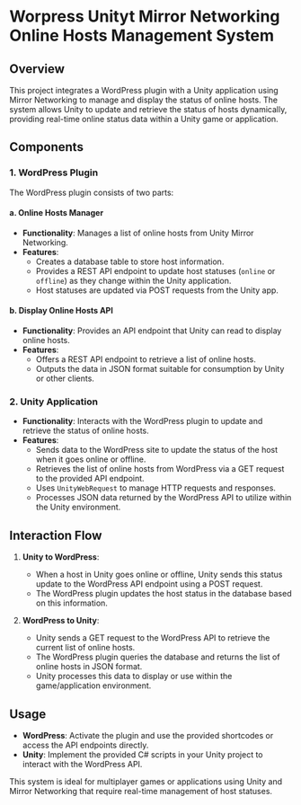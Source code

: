 # Worpress Unityt Mirror Networking Online Hosts Management System

## Overview

This project integrates a WordPress plugin with a Unity application using Mirror Networking to manage and display the status of online hosts. The system allows Unity to update and retrieve the status of hosts dynamically, providing real-time online status data within a Unity game or application.

## Components

### 1. WordPress Plugin

The WordPress plugin consists of two parts:

#### a. Online Hosts Manager
- **Functionality**: Manages a list of online hosts from Unity Mirror Networking.
- **Features**:
  - Creates a database table to store host information.
  - Provides a REST API endpoint to update host statuses (`online` or `offline`) as they change within the Unity application.
  - Host statuses are updated via POST requests from the Unity app.

#### b. Display Online Hosts API
- **Functionality**: Provides an API endpoint that Unity can read to display online hosts.
- **Features**:
  - Offers a REST API endpoint to retrieve a list of online hosts.
  - Outputs the data in JSON format suitable for consumption by Unity or other clients.

### 2. Unity Application

- **Functionality**: Interacts with the WordPress plugin to update and retrieve the status of online hosts.
- **Features**:
  - Sends data to the WordPress site to update the status of the host when it goes online or offline.
  - Retrieves the list of online hosts from WordPress via a GET request to the provided API endpoint.
  - Uses `UnityWebRequest` to manage HTTP requests and responses.
  - Processes JSON data returned by the WordPress API to utilize within the Unity environment.

## Interaction Flow

1. **Unity to WordPress**:
   - When a host in Unity goes online or offline, Unity sends this status update to the WordPress API endpoint using a POST request.
   - The WordPress plugin updates the host status in the database based on this information.

2. **WordPress to Unity**:
   - Unity sends a GET request to the WordPress API to retrieve the current list of online hosts.
   - The WordPress plugin queries the database and returns the list of online hosts in JSON format.
   - Unity processes this data to display or use within the game/application environment.

## Usage

- **WordPress**: Activate the plugin and use the provided shortcodes or access the API endpoints directly.
- **Unity**: Implement the provided C# scripts in your Unity project to interact with the WordPress API.

This system is ideal for multiplayer games or applications using Unity and Mirror Networking that require real-time management of host statuses.

